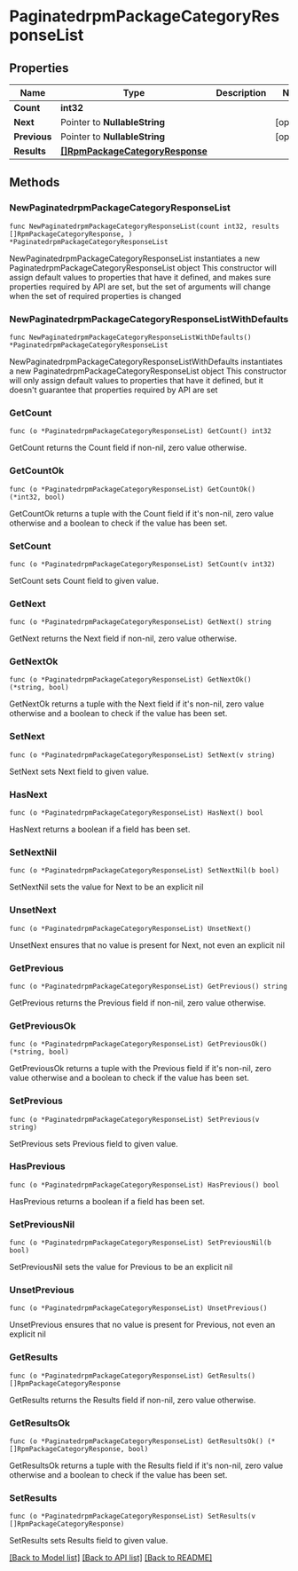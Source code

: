 # PaginatedrpmPackageCategoryResponseList

## Properties

Name | Type | Description | Notes
------------ | ------------- | ------------- | -------------
**Count** | **int32** |  | 
**Next** | Pointer to **NullableString** |  | [optional] 
**Previous** | Pointer to **NullableString** |  | [optional] 
**Results** | [**[]RpmPackageCategoryResponse**](RpmPackageCategoryResponse.md) |  | 

## Methods

### NewPaginatedrpmPackageCategoryResponseList

`func NewPaginatedrpmPackageCategoryResponseList(count int32, results []RpmPackageCategoryResponse, ) *PaginatedrpmPackageCategoryResponseList`

NewPaginatedrpmPackageCategoryResponseList instantiates a new PaginatedrpmPackageCategoryResponseList object
This constructor will assign default values to properties that have it defined,
and makes sure properties required by API are set, but the set of arguments
will change when the set of required properties is changed

### NewPaginatedrpmPackageCategoryResponseListWithDefaults

`func NewPaginatedrpmPackageCategoryResponseListWithDefaults() *PaginatedrpmPackageCategoryResponseList`

NewPaginatedrpmPackageCategoryResponseListWithDefaults instantiates a new PaginatedrpmPackageCategoryResponseList object
This constructor will only assign default values to properties that have it defined,
but it doesn't guarantee that properties required by API are set

### GetCount

`func (o *PaginatedrpmPackageCategoryResponseList) GetCount() int32`

GetCount returns the Count field if non-nil, zero value otherwise.

### GetCountOk

`func (o *PaginatedrpmPackageCategoryResponseList) GetCountOk() (*int32, bool)`

GetCountOk returns a tuple with the Count field if it's non-nil, zero value otherwise
and a boolean to check if the value has been set.

### SetCount

`func (o *PaginatedrpmPackageCategoryResponseList) SetCount(v int32)`

SetCount sets Count field to given value.


### GetNext

`func (o *PaginatedrpmPackageCategoryResponseList) GetNext() string`

GetNext returns the Next field if non-nil, zero value otherwise.

### GetNextOk

`func (o *PaginatedrpmPackageCategoryResponseList) GetNextOk() (*string, bool)`

GetNextOk returns a tuple with the Next field if it's non-nil, zero value otherwise
and a boolean to check if the value has been set.

### SetNext

`func (o *PaginatedrpmPackageCategoryResponseList) SetNext(v string)`

SetNext sets Next field to given value.

### HasNext

`func (o *PaginatedrpmPackageCategoryResponseList) HasNext() bool`

HasNext returns a boolean if a field has been set.

### SetNextNil

`func (o *PaginatedrpmPackageCategoryResponseList) SetNextNil(b bool)`

 SetNextNil sets the value for Next to be an explicit nil

### UnsetNext
`func (o *PaginatedrpmPackageCategoryResponseList) UnsetNext()`

UnsetNext ensures that no value is present for Next, not even an explicit nil
### GetPrevious

`func (o *PaginatedrpmPackageCategoryResponseList) GetPrevious() string`

GetPrevious returns the Previous field if non-nil, zero value otherwise.

### GetPreviousOk

`func (o *PaginatedrpmPackageCategoryResponseList) GetPreviousOk() (*string, bool)`

GetPreviousOk returns a tuple with the Previous field if it's non-nil, zero value otherwise
and a boolean to check if the value has been set.

### SetPrevious

`func (o *PaginatedrpmPackageCategoryResponseList) SetPrevious(v string)`

SetPrevious sets Previous field to given value.

### HasPrevious

`func (o *PaginatedrpmPackageCategoryResponseList) HasPrevious() bool`

HasPrevious returns a boolean if a field has been set.

### SetPreviousNil

`func (o *PaginatedrpmPackageCategoryResponseList) SetPreviousNil(b bool)`

 SetPreviousNil sets the value for Previous to be an explicit nil

### UnsetPrevious
`func (o *PaginatedrpmPackageCategoryResponseList) UnsetPrevious()`

UnsetPrevious ensures that no value is present for Previous, not even an explicit nil
### GetResults

`func (o *PaginatedrpmPackageCategoryResponseList) GetResults() []RpmPackageCategoryResponse`

GetResults returns the Results field if non-nil, zero value otherwise.

### GetResultsOk

`func (o *PaginatedrpmPackageCategoryResponseList) GetResultsOk() (*[]RpmPackageCategoryResponse, bool)`

GetResultsOk returns a tuple with the Results field if it's non-nil, zero value otherwise
and a boolean to check if the value has been set.

### SetResults

`func (o *PaginatedrpmPackageCategoryResponseList) SetResults(v []RpmPackageCategoryResponse)`

SetResults sets Results field to given value.



[[Back to Model list]](../README.md#documentation-for-models) [[Back to API list]](../README.md#documentation-for-api-endpoints) [[Back to README]](../README.md)


